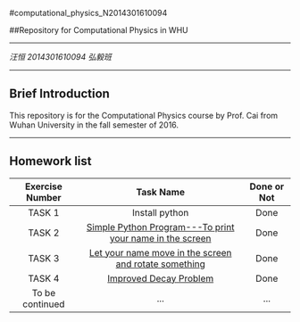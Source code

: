 #computational_physics_N2014301610094

##Repository for Computational Physics in WHU

---

*汪恒 2014301610094 弘毅班*

---
**Brief Introduction**
---
This repository is for the Computational Physics course by Prof. Cai from Wuhan University in the fall semester of 2016.

---
**Homework list**
---
| Exercise Number      |  Task Name   |  Done or Not  |
| :--------:   | :-----:  | :----:  |
| TASK 1  |   Install python  |  Done  |
| TASK 2  |   [ Simple Python Program---To print your name in the screen](https://github.com/HenryWang96/compuational_physics_N2014301610094/blob/master/Task%201%20A%20simple%20python%20program) | Done |
|TASK 3| [Let your name move in the screen and rotate something](https://www.zybuluo.com/whu/note/511306) | Done|
|TASK 4| [Improved Decay Problem](https://www.zybuluo.com/whu/note/494059)| Done |
|To be continued|...|...|
